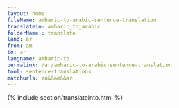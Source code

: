 ```yaml
---
layout: home
fileName: amharic-to-arabic-sentence-translation
translatein: amharic_to_arabic
folderName : translate
lang: ar
from: am
to: ar
langname: amharic-to
permalink: /ar/amharic-to-arabic-sentence-translation
tool: sentence-translations
matchurls: en&&am&&ar
---
```

{% include section/translateinto.html %}

